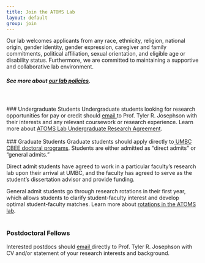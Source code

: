 ```yaml
---
title: Join the ATOMS Lab
layout: default
group: join
---
```


<div class="container px-2">
<div class="row">
<div class="col">

Our lab welcomes applicants from any race, ethnicity, religion, national origin, gender identity, gender expression, caregiver and family commitments, political affiliation, sexual orientation, and eligible age or disability status. Furthermore, we are committed to maintaining a supportive and collaborative lab environment.

##### See more about <a href="/static/docs/ATOMS_Lab_Policies.pdf"> our lab policies</a>.
<br>
<br>
### Undergraduate Students 
Undergraduate students looking for research opportunities for pay or credit should <a href="mailto:tjo@umbc.edu">email </a> to Prof. Tyler R. Josephson with their interests and any relevant coursework or research experience. Learn more about <a href="/static/docs/...">ATOMS Lab Undergraduate Research Agreement</a>.
<br>
<br>
### Graduate Students
Graduate students should apply directly to<a href="https://cbee.umbc.edu/academics/prospective-graduate-students/"> UMBC CBEE doctoral programs</a>. Students are either admitted as “direct admits” or “general admits.”

Direct admit students have agreed to work in a particular faculty’s research lab upon their arrival at UMBC, and the faculty has agreed to serve as the student’s dissertation advisor and provide funding. 

General admit students go through research rotations in their first year, which allows students to clarify student-faculty interest and develop optimal student-faculty matches. Learn more about <a href="/static/docs/ATOMS_Lab_Rotation_Plan.pdf">rotations in the ATOMS lab</a>. 
<br>
<br>
### Postdoctoral Fellows
Interested postdocs should <a href="mailto:tjo@umbc.edu">email </a> directly to Prof. Tyler R. Josephson with CV and/or statement of your research interests and background.
<br>
<br>


 


</div




